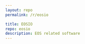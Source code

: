 ```yaml
---
layout: repo
permalink: /r/eosio

title: EOSIO
repo: eosio
description: EOS related software
---
```

